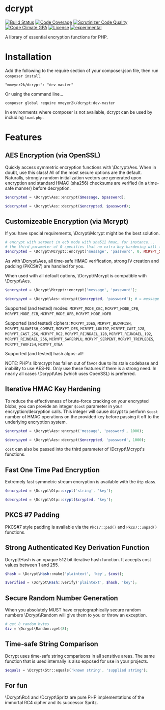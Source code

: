 dcrypt
======
[![Build Status](https://travis-ci.org/mmeyer2k/dcrypt.png)](https://travis-ci.org/mmeyer2k/dcrypt)
[![Code Coverage](https://scrutinizer-ci.com/g/mmeyer2k/dcrypt/badges/coverage.png?b=master)](https://scrutinizer-ci.com/g/mmeyer2k/dcrypt/?branch=master)
[![Scrutinizer Code Quality](https://scrutinizer-ci.com/g/mmeyer2k/dcrypt/badges/quality-score.png?b=master)](https://scrutinizer-ci.com/g/mmeyer2k/dcrypt/?branch=master)
[![Code Climate GPA](https://codeclimate.com/github/mmeyer2k/dcrypt/badges/gpa.svg)](https://codeclimate.com/github/mmeyer2k/dcrypt)
[![License](https://poser.pugx.org/mmeyer2k/dcrypt/license.svg)](https://packagist.org/packages/mmeyer2k/dcrypt)
[![experimental](http://badges.github.io/stability-badges/dist/experimental.svg)](http://github.com/badges/stability-badges)

A library of essential encryption functions for PHP.

# Installation
Add the following to the require section of your composer.json file, then run `composer install`.
```
"mmeyer2k/dcrypt": "dev-master"
```
Or using the command line...
```
composer global require mmeyer2k/dcrypt:dev-master
```
In environments where composer is not available, dcrypt can be used by including `load.php`.
# Features
## AES Encryption (via OpenSSL)
Quickly access symmetric encryption functions with \Dcrypt\Aes. When in doubt, use this class! All of the most secure options are the default. Naturally, strongly random initialization vectors are generated upon encryption and standard HMAC (sha256) checksums are verified (in a time-safe manner) before decryption.
```php
$encrypted = \Dcrypt\Aes::encrypt($message, $password);

$decrypted = \Dcrypt\Aes::decrypt($encrypted, $password);
```

## Customizeable Encryption (via Mcrypt)
If you have special requirements, \Dcrypt\Mcrypt might be the best solution.
```php
# encrypt with serpent in ecb mode with sha512 hmac, for instance...
# the third parameter of 0 specifies that no extra key hardening will take place (see below...)
$encrypted = \Dcrypt\Mcrypt::encrypt('message', 'password', 0, MCRYPT_SERPENT, MCRYPT_MODE_ECB, 'sha512');
```
As with \Dcrypt\Aes, all time-safe HMAC verification, strong IV creation and padding (PKCS#7) are handled for you.

When used with all default options, \Dcrypt\Mcrypt is compatible with \Dcrypt\Aes.
```php
$encrypted = \Dcrypt\Mcrypt::encrypt('message', 'password');

$decrypyed = \Dcrypt\Aes::decrypt($encrypted, 'password'); # = message
```

Supported (and tested) modes: `MCRYPT_MODE_CBC`, `MCRYPT_MODE_CFB`, `MCRYPT_MODE_ECB`, `MCRYPT_MODE_OFB`, `MCRYPT_MODE_NOFB`

Supported (and tested) ciphers: `MCRYPT_3DES`, `MCRYPT_BLOWFISH`, `MCRYPT_BLOWFISH_COMPAT`, `MCRYPT_DES`, `MCRYPT_LOKI97`, `MCRYPT_CAST_128`, `MCRYPT_CAST_256`, `MCRYPT_RC2`, `MCRYPT_RIJNDAEL_128`, `MCRYPT_RIJNDAEL_192`, `MCRYPT_RIJNDAEL_256`, `MCRYPT_SAFERPLU`, `MCRYPT_SERPENT`, `MCRYPT_TRIPLEDES`, `MCRYPT_TWOFISH`, `MCRYPT_XTEA`

Supported (and tested) hash algos: all!

NOTE: PHP's libmcrypt has fallen out of favor due to its stale codebase and inability to use AES-NI. Only use these features if there is a strong need. In nearly all cases \Dcrypt\Aes (which uses OpenSSL) is preferred.

## Iterative HMAC Key Hardening
To reduce the effectiveness of brute-force cracking on your encrypted blobs, you can provide an integer `$cost` parameter
in your encryption/decryption calls. This integer will cause dcrypt to perform `$cost` number of HMAC operations on the provided key before passing it off to the underlying encryption system.
```php
$encrypted = \Dcrypt\Aes::encrypt('message', 'password', 1000);

$decrypyed = \Dcrypt\Aes::decrypt($encrypted, 'password', 1000);
```
`cost` can also be passed into the third parameter of \Dcrypt\Mcrypt's functions.

## Fast One Time Pad Encryption
Extremely fast symmetric stream encryption is available with the `Otp` class.
```php
$encrypted = \Dcrypt\Otp::crypt('string', 'key');

$decrypted = \Dcrypt\Otp::crypt($crypted, 'key'); 
```

## PKCS #7 Padding
PKCS#7 style padding is available via the `Pkcs7::pad()` and `Pkcs7::unpad()` functions.

## Strong Authenticated Key Derivation Function
Dcrypt\Hash is an opaque 512 bit iterative hash function. It accepts cost values between 1 and 255.
```php
$hash = \Dcrypt\Hash::make('plaintext', 'key', $cost);

$verified = \Dcrypt\Hash::verify('plaintext', $hash, 'key');
```
## Secure Random Number Generation
When you absolutely MUST have cryptographically secure random numbers \Dcrypt\Random will give them to you or throw an exception.
```php
# get 8 random bytes
$iv = \Dcrypt\Random::get(8);
```

## Time-safe String Comparison
Dcrypt uses time-safe string comparisons in all sensitive areas. The same function that is used internally is also exposed for use in your projects.
```php
$equals = \Dcrypt\Str::equals('known string', 'supplied string');
```

## For fun
\Dcrypt\Rc4 and \Dcrypt\Spritz are pure PHP implementations of the immortal RC4 cipher and its successor Spritz.
